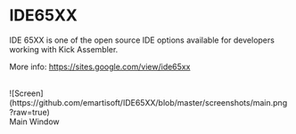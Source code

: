 # IDE65XX
IDE 65XX is one of the open source IDE options available for developers working with Kick Assembler.

More info: https://sites.google.com/view/ide65xx

<br>
![Screen](https://github.com/emartisoft/IDE65XX/blob/master/screenshots/main.png?raw=true)
<br>Main Window<br><br>
